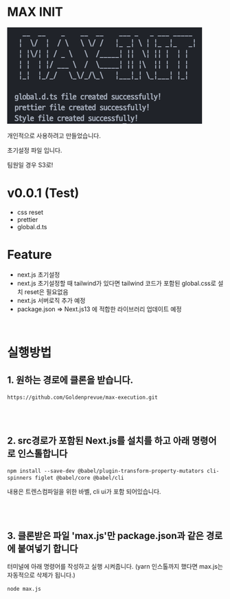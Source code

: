 # MAX INIT

![](./screenfile.png)

개인적으로 사용하려고 만들었습니다.

초기설정 파일 입니다.

팀원일 경우 S3로!

# v0.0.1 (Test)

- css reset
- prettier
- global.d.ts

# Feature

- next.js 초기설정
- next.js 초기설정할 때 tailwind가 있다면 tailwind 코드가 포함된 global.css로 설치 reset은 필요없음
- next.js 서버로직 추가 예정
- package.json => Next.js13 에 적합한 라이브러리 업데이트 예정

<br />

# 실행방법

## 1. 원하는 경로에 클론을 받습니다.

```
https://github.com/Goldenprevue/max-execution.git
```

<br />
<br />

## 2. src경로가 포함된 Next.js를 설치를 하고 아래 명령어로 인스톨합니다

```
npm install --save-dev @babel/plugin-transform-property-mutators cli-spinners figlet @babel/core @babel/cli
```

내용은 트렌스컴파일을 위한 바벨, cli ui가 포함 되어있습니다.

<br />
<br />

## 3. 클론받은 파일 'max.js'만 package.json과 같은 경로에 붙여넣기 합니다

터미널에 아래 명령어를 작성하고 실행 시켜줍니다.
(yarn 인스톨까지 했다면 max.js는 자동적으로 삭제가 됩니다.)

```
node max.js
```
